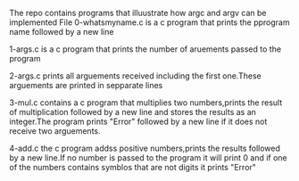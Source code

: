 The repo contains programs that illuustrate how argc and argv can be implemented
File 0-whatsmyname.c is a c program that prints the pprogram name followed by a new line

1-args.c is a c program that prints the number of aruements passed to the program

2-args.c prints all arguements received including the first one.These arguements are printed in sepparate lines

3-mul.c contains a c program that multiplies two numbers,prints the result of multiplication followed by a new line and stores the results as an integer.The program prints "Error" followed by a new line if it does not receive two arguements.

4-add.c the c program addss positive numbers,prints the results followed by a new line.If no number is passed to the program it will print 0 and if one of the numbers contains symblos that are not digits it prints "Error"


